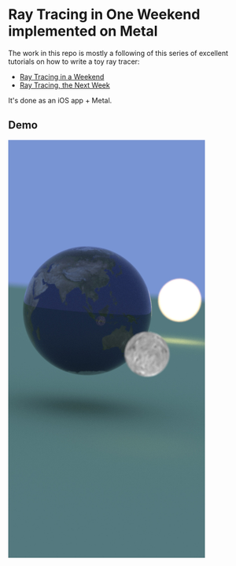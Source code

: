 # Ray Tracing in One Weekend implemented on Metal

The work in this repo is mostly a following of this series of excellent tutorials on how to write a toy ray tracer:

* [Ray Tracing in a Weekend](http://www.realtimerendering.com/raytracing/Ray%20Tracing%20in%20a%20Weekend.pdf)
* [Ray Tracing, the Next Week](http://www.realtimerendering.com/raytracing/Ray%20Tracing_%20The%20Next%20Week.pdf)

It's done as an iOS app + Metal.

## Demo

<img src="demo/earth.jpg" width="400">
